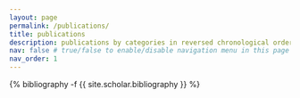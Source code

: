 ```yaml
---
layout: page
permalink: /publications/
title: publications
description: publications by categories in reversed chronological order. generated by jekyll-scholar.
nav: false # true/false to enable/disable navigation menu in this page
nav_order: 1
---
```


<!-- _pages/publications.md -->
<div class="publications">

{% bibliography -f {{ site.scholar.bibliography }} %}

</div>
